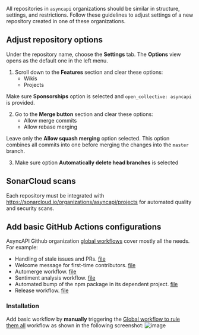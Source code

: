 All repositories in `asyncapi` organizations should be similar in structure, settings, and restrictions. Follow these guidelines to adjust settings of a new repository created in one of these organizations.

## Adjust repository options

Under the repository name, choose the **Settings** tab. The **Options** view opens as the default one in the left menu.

1. Scroll down to the **Features** section and clear these options:
    - Wikis
    - Projects

Make sure **Sponsorships** option is selected and `open_collective: asyncapi` is provided.

2. Go to the **Merge button** section and clear these options:
    - Allow merge commits
    - Allow rebase merging

Leave only the **Allow squash merging** option selected. This option combines all commits into one before merging the changes into the `master` branch.

3. Make sure option **Automatically delete head branches** is selected


## SonarCloud scans

Each repository must be integrated with https://sonarcloud.io/organizations/asyncapi/projects for automated quality and security scans.

## Add basic GitHub Actions configurations

AsyncAPI Github organization [global workflows](https://github.com/asyncapi/.github/tree/master/.github/workflows) cover mostly all the needs. For example:
* Handling of stale issues and PRs. [file](https://github.com/asyncapi/.github/blob/master/.github/workflows/stale-issues-prs.yml)
* Welcome message for first-time contributors. [file](https://github.com/asyncapi/.github/blob/master/.github/workflows/welcome-first-time-contrib.yml)
* Automerge workflow. [file](https://github.com/asyncapi/.github/blob/master/.github/workflows/automerge.yml)
* Sentiment analysis workflow. [file](https://github.com/asyncapi/.github/blob/master/.github/workflows/sentiment-analysis.yml)
* Automated bump of the npm package in its dependent project. [file](https://github.com/asyncapi/.github/blob/master/.github/workflows/if-nodejs-version-bump.yml)
* Release workflow. [file](https://github.com/asyncapi/.github/blob/master/.github/workflows/if-nodejs-release.ymll)

### Installation
Add basic workflow by **manually** triggering the [Global workflow to rule them all](https://github.com/asyncapi/.github/actions/workflows/global-workflows-support.yml) workflow as shown in the following screenshot:
![image](https://user-images.githubusercontent.com/1083296/115218253-a5e42480-a106-11eb-9723-165b9ba90e93.png)
